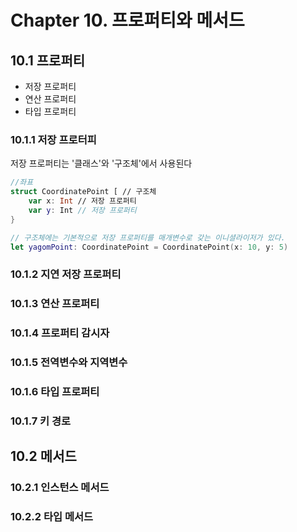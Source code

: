 <h1>Chapter 10. 프로퍼티와 메서드</h1>

<h2>10.1 프로퍼티</h2>

* 저장 프로퍼티
* 연산 프로퍼티
* 타입 프로퍼티

<h3>10.1.1 저장 프로터피</h3>

저장 프로퍼티는 '클래스'와 '구조체'에서 사용된다

```swift
//좌표
struct CoordinatePoint [ // 구조체
    var x: Int // 저장 프로퍼티
    var y: Int // 저장 프로퍼티
}

// 구조체에는 기본적으로 저장 프로퍼티를 매개변수로 갖는 이니셜라이저가 있다.
let yagomPoint: CoordinatePoint = CoordinatePoint(x: 10, y: 5)
```

<h3>10.1.2 지연 저장 프로퍼티</h3>

<h3>10.1.3 연산 프로퍼티</h3>

<h3>10.1.4 프로퍼티 감시자</h3>

<h3>10.1.5 전역변수와 지역변수</h3>

<h3>10.1.6 타입 프로퍼티</h3>

<h3>10.1.7 키 경로</h3>

<h2>10.2 메서드</h2>

<h3>10.2.1 인스턴스 메서드</h3>

<h3>10.2.2 타입 메서드</h3>

